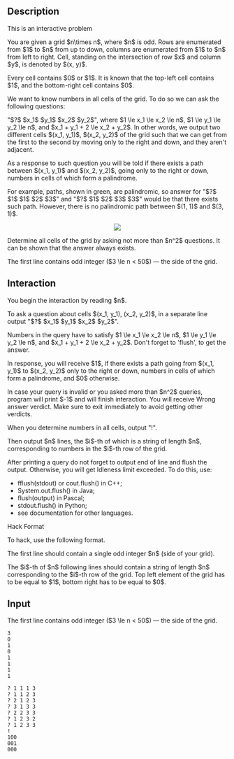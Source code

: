 ## Description

<div><p><span class="tex-font-style-bf">This is an interactive problem</span></p><p>You are given a grid $n\times n$, where $n$ is <span class="tex-font-style-bf">odd</span>. Rows are enumerated from $1$ to $n$ from up to down, columns are enumerated from $1$ to $n$ from left to right. Cell, standing on the intersection of row $x$ and column $y$, is denoted by $(x, y)$.</p><p>Every cell contains $0$ or $1$. It is known that the top-left cell contains $1$, and the bottom-right cell contains $0$.</p><p>We want to know numbers in all cells of the grid. To do so we can ask the following questions: </p><p>"<span class="tex-font-style-tt">$?$ $x_1$ $y_1$ $x_2$ $y_2$</span>", where $1 \le x_1 \le x_2 \le n$, $1 \le y_1 \le y_2 \le n$, and $x_1 + y_1 + 2 \le x_2 + y_2$. In other words, we output two different cells $(x_1, y_1)$, $(x_2, y_2)$ of the grid such that we can get from the first to the second by moving only to the right and down, and they aren't adjacent.</p><p>As a response to such question you will be told if there exists a path between $(x_1, y_1)$ and $(x_2, y_2)$, going only to the right or down, numbers in cells of which form a palindrome.</p><p>For example, paths, shown in green, are palindromic, so answer for "<span class="tex-font-style-tt">$?$ $1$ $1$ $2$ $3$</span>" and "<span class="tex-font-style-tt">$?$ $1$ $2$ $3$ $3$</span>" would be that there exists such path. However, there is no palindromic path between $(1, 1)$ and $(3, 1)$.</p><center> <img class="tex-graphics" src="file://nAfJKzzH.png" style="max-width: 100.0%;max-height: 100.0%;"> </center><p>Determine all cells of the grid by asking not more than $n^2$ questions. It can be shown that the answer always exists.</p></div><div class="input-specification"><p>The first line contains <span class="tex-font-style-bf">odd</span> integer ($3 \le n &lt; 50$)&nbsp;— the side of the grid.</p></div><div><h2>Interaction</h2><p>You begin the interaction by reading $n$.</p><p>To ask a question about cells $(x_1, y_1), (x_2, y_2)$, in a separate line output "<span class="tex-font-style-tt">$?$ $x_1$ $y_1$ $x_2$ $y_2$</span>".</p><p>Numbers in the query have to satisfy $1 \le x_1 \le x_2 \le n$, $1 \le y_1 \le y_2 \le n$, and $x_1 + y_1 + 2 \le x_2 + y_2$. Don't forget to 'flush', to get the answer.</p><p>In response, you will receive $1$, if there exists a path going from $(x_1, y_1)$ to $(x_2, y_2)$ only to the right or down, numbers in cells of which form a palindrome, and $0$ otherwise.</p><p>In case your query is invalid or you asked more than $n^2$ queries, program will print $-1$ and will finish interaction. You will receive <span class="tex-font-style-bf">Wrong answer</span> verdict. Make sure to exit immediately to avoid getting other verdicts.</p><p>When you determine numbers in all cells, output "<span class="tex-font-style-tt">!</span>".</p><p>Then output $n$ lines, the $i$-th of which is a string of length $n$, corresponding to numbers in the $i$-th row of the grid.</p><p>After printing a query do not forget to output end of line and flush the output. Otherwise, you will get <span class="tex-font-style-tt">Idleness limit exceeded</span>. To do this, use:</p><ul><li> <span class="tex-font-style-tt">fflush(stdout)</span> or <span class="tex-font-style-tt">cout.flush()</span> in C++;</li><li> <span class="tex-font-style-tt">System.out.flush()</span> in Java;</li><li> <span class="tex-font-style-tt">flush(output)</span> in Pascal;</li><li> <span class="tex-font-style-tt">stdout.flush()</span> in Python;</li><li> see documentation for other languages.</li></ul><p><span class="tex-font-style-bf">Hack Format</span></p><p>To hack, use the following format.</p><p>The first line should contain a single odd integer $n$ (side of your grid).</p><p>The $i$-th of $n$ following lines should contain a string of length $n$ corresponding to the $i$-th row of the grid. Top left element of the grid has to be equal to $1$, bottom right has to be equal to $0$.</p></div>

## Input

<p>The first line contains <span class="tex-font-style-bf">odd</span> integer ($3 \le n &lt; 50$)&nbsp;— the side of the grid.</p>





```input1
3
0
1
0
1
1
1
1
```




```output1
? 1 1 1 3
? 1 1 2 3
? 2 1 2 3
? 3 1 3 3
? 2 2 3 3
? 1 2 3 2
? 1 2 3 3
!
100
001
000
```


